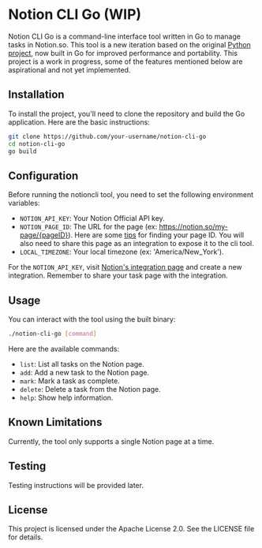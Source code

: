 # Notion CLI Go (WIP)

Notion CLI Go is a command-line interface tool written in Go to manage tasks in Notion.so. This tool is a new iteration based on the original [Python project](https://github.com/kris-hansen/notion-cli), now built in Go for improved performance and portability. This project is a work in progress, some of the features mentioned below are aspirational and not yet implemented.

## Installation

To install the project, you'll need to clone the repository and build the Go application. Here are the basic instructions:

```bash
git clone https://github.com/your-username/notion-cli-go
cd notion-cli-go
go build
```

## Configuration

Before running the notioncli tool, you need to set the following environment variables:

- `NOTION_API_KEY`: Your Notion Official API key.
- `NOTION_PAGE_ID`: The URL for the page (ex: https://notion.so/my-page/{pageID}). Here are some [tips](https://developers.notion.com/docs/working-with-page-content#:~:text=Open%20the%20page%20in%20Notion,ends%20in%20a%20page%20ID.) for finding your page ID. You will also need to share this page as an integration to expose it to the cli tool.
- `LOCAL_TIMEZONE`: Your local timezone (ex: 'America/New_York').

For the `NOTION_API_KEY`, visit [Notion's integration page](https://www.notion.so/my-integrations) and create a new integration. Remember to share your task page with the integration.

## Usage

You can interact with the tool using the built binary:

```bash
./notion-cli-go [command]
```

Here are the available commands:

- `list`: List all tasks on the Notion page.
- `add`: Add a new task to the Notion page.
- `mark`: Mark a task as complete.
- `delete`: Delete a task from the Notion page.
- `help`: Show help information.

## Known Limitations

Currently, the tool only supports a single Notion page at a time.

## Testing

Testing instructions will be provided later.

## License

This project is licensed under the Apache License 2.0. See the LICENSE file for details.

